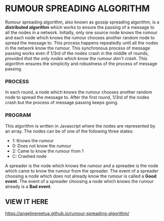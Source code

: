 # RUMOUR SPREADING ALGORITHM
Rumour spreading algorithm, also known as gossip spreading algorithm, is a **distributed algorithm** which works to ensure the passing of a message to all the nodes in a network. Initially, only one source node knows the rumour and each node which knows the rumour chooses another random node to spread the message to. This process happens repeatedly until all the nodes in the network know the rumour. This synchronous process of message passing works even if 1/3rd of the nodes crash in the middle of rounds, _provided that the only nodes which know the rumour don't crash_. This algorithm ensures the simplicity and robustness of the process of message passing.

### PROCESS
In each round, a node which knows the rumour chooses another random node to spread the message to. After the first round, 1/3rd of the nodes crash but the process of message passing keeps going. 

### PROGRAM
This algorithm is written in Javascript where the nodes are represented by an array. The nodes can be of one of the following three states:
- 1: Knows the rumour
- 0: Does not know the rumour
- 2: Came to know the rumour from 1
- C: Crashed node

A spreader is the node which knows the rumour and a spreadee is the node which came to know the rumour from the spreader. The event of a spreader choosing a node which does not already know the rumour is called a **Good event**. The event of a spreader choosing a node which knows the rumour already is a **Bad event**. 

## VIEW IT HERE
https://angelinereetua.github.io/rumour-spreading-algorithm/
